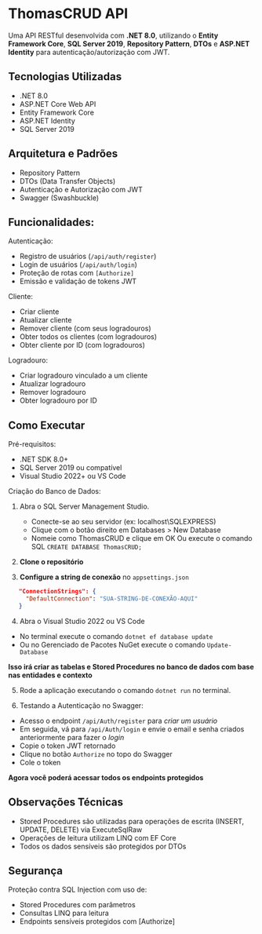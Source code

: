 # ThomasCRUD API

Uma API RESTful desenvolvida com **.NET 8.0**, utilizando o **Entity Framework Core**, **SQL Server 2019**, **Repository Pattern**, **DTOs** e **ASP.NET Identity** para autenticação/autorização com JWT.

## Tecnologias Utilizadas
- .NET 8.0  
- ASP.NET Core Web API  
- Entity Framework Core  
- ASP.NET Identity  
- SQL Server 2019  

## Arquitetura e Padrões
- Repository Pattern  
- DTOs (Data Transfer Objects)  
- Autenticação e Autorização com JWT  
- Swagger (Swashbuckle)

  
## Funcionalidades:

Autenticação:
- Registro de usuários (`/api/auth/register`)
- Login de usuários (`/api/auth/login`)
- Proteção de rotas com `[Authorize]`
- Emissão e validação de tokens JWT

Cliente:
- Criar cliente
- Atualizar cliente
- Remover cliente (com seus logradouros)
- Obter todos os clientes (com logradouros)
- Obter cliente por ID (com logradouros)

Logradouro:
- Criar logradouro vinculado a um cliente
- Atualizar logradouro
- Remover logradouro
- Obter logradouro por ID

## Como Executar

Pré-requisitos:
- .NET SDK 8.0+  
- SQL Server 2019 ou compatível  
- Visual Studio 2022+ ou VS Code

Criação do Banco de Dados:
1. Abra o SQL Server Management Studio.
   - Conecte-se ao seu servidor (ex: localhost\SQLEXPRESS)
   - Clique com o botão direito em Databases > New Database
   - Nomeie como ThomasCRUD e clique em OK
Ou execute o comando SQL `CREATE DATABASE ThomasCRUD;`

2. **Clone o repositório**
   
3. **Configure a string de conexão** no `appsettings.json`
```json
   "ConnectionStrings": {
     "DefaultConnection": "SUA-STRING-DE-CONEXÃO-AQUI"
   }
```

4. Abra o Visual Studio 2022 ou VS Code
  - No terminal execute o comando `dotnet ef database update`
  - Ou no Gerenciado de Pacotes NuGet execute o comando `Update-Database`
    
**Isso irá criar as tabelas e Stored Procedures no banco de dados com base nas entidades e contexto**

5. Rode a aplicação executando o comando `dotnet run` no terminal.

6. Testando a Autenticação no Swagger:
  - Acesso o endpoint `/api/Auth/register` para *criar um usuário*
  - Em seguida, vá para `/api/Auth/login` e envie o email e senha criados anteriormente para fazer o *login*
  - Copie o token JWT retornado
  - Clique no botão `Authorize` no topo do Swagger
  - Cole o token
    
**Agora você poderá acessar todos os endpoints protegidos**

## Observações Técnicas
  - Stored Procedures são utilizadas para operações de escrita (INSERT, UPDATE, DELETE) via ExecuteSqlRaw
  - Operações de leitura utilizam LINQ com EF Core
  - Todos os dados sensíveis são protegidos por DTOs


## Segurança
Proteção contra SQL Injection com uso de:
  - Stored Procedures com parâmetros
  - Consultas LINQ para leitura
  - Endpoints sensíveis protegidos com [Authorize]
